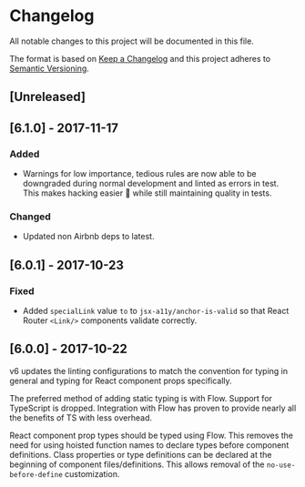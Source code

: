 # Changelog
All notable changes to this project will be documented in this file.

The format is based on [Keep a Changelog](http://keepachangelog.com/en/1.0.0/)
and this project adheres to [Semantic Versioning](http://semver.org/spec/v2.0.0.html).

## [Unreleased]

## [6.1.0] - 2017-11-17
### Added
- Warnings for low importance, tedious rules are now able to be downgraded during
  normal development and linted as errors in test. This makes hacking easier 🎉
  while still maintaining quality in tests.

### Changed
- Updated non Airbnb deps to latest.

## [6.0.1] - 2017-10-23
### Fixed
- Added `specialLink` value `to` to `jsx-a11y/anchor-is-valid` so that React Router
  `<Link/>` components validate correctly.

## [6.0.0] - 2017-10-22
v6 updates the linting configurations to match the convention for typing in general
and typing for React component props specifically.

The preferred method of adding static typing is with Flow. Support for TypeScript is
dropped. Integration with Flow has proven to provide nearly all the benefits of TS
with less overhead.

React component prop types should be typed using Flow. This removes the need for
using hoisted function names to declare types before component definitions. Class
properties or type definitions can be declared at the beginning of component
files/definitions. This allows removal of the `no-use-before-define` customization.
